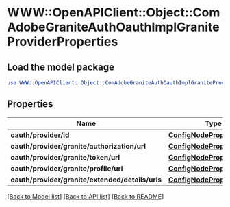 # WWW::OpenAPIClient::Object::ComAdobeGraniteAuthOauthImplGraniteProviderProperties

## Load the model package
```perl
use WWW::OpenAPIClient::Object::ComAdobeGraniteAuthOauthImplGraniteProviderProperties;
```

## Properties
Name | Type | Description | Notes
------------ | ------------- | ------------- | -------------
**oauth/provider/id** | [**ConfigNodePropertyString**](ConfigNodePropertyString.md) |  | [optional] 
**oauth/provider/granite/authorization/url** | [**ConfigNodePropertyString**](ConfigNodePropertyString.md) |  | [optional] 
**oauth/provider/granite/token/url** | [**ConfigNodePropertyString**](ConfigNodePropertyString.md) |  | [optional] 
**oauth/provider/granite/profile/url** | [**ConfigNodePropertyString**](ConfigNodePropertyString.md) |  | [optional] 
**oauth/provider/granite/extended/details/urls** | [**ConfigNodePropertyString**](ConfigNodePropertyString.md) |  | [optional] 

[[Back to Model list]](../README.md#documentation-for-models) [[Back to API list]](../README.md#documentation-for-api-endpoints) [[Back to README]](../README.md)


